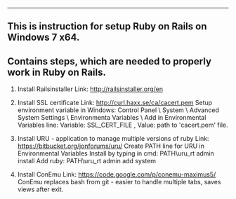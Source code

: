 ----
This is instruction for setup Ruby on Rails on Windows 7 x64.
----
Contains steps, which are needed to properly work in Ruby on Rails.
----

1. Install Railsinstaller
  Link:  http://railsinstaller.org/en
  
2. Install SSL certificate
  Link:  http://curl.haxx.se/ca/cacert.pem
  Setup environment variable in Windows: Control Panel \ System \ Advanced System Settings \ Environmenta Variables \ 
  Add in Environmental Variables line: Variable: SSL_CERT_FILE , Value: path to 'cacert.pem' file.

3. Install URU - application to manage multiple versions of ruby
  Link:  https://bitbucket.org/jonforums/uru/
  Create PATH line for URU in Environmental Variables
  Install by typing in cmd: PATH\uru_rt admin install
  Add ruby: PATH\uru_rt admin add system

4. Install ConEmu
  Link:  https://code.google.com/p/conemu-maximus5/
  ConEmu replaces bash from git - easier to handle multiple tabs, saves views after exit.
